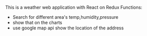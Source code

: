 This is a weather web application with React on Redux
Functions:
* Search for different area's temp,humidity,pressure
* show that on the charts
* use google map api show the location of the address